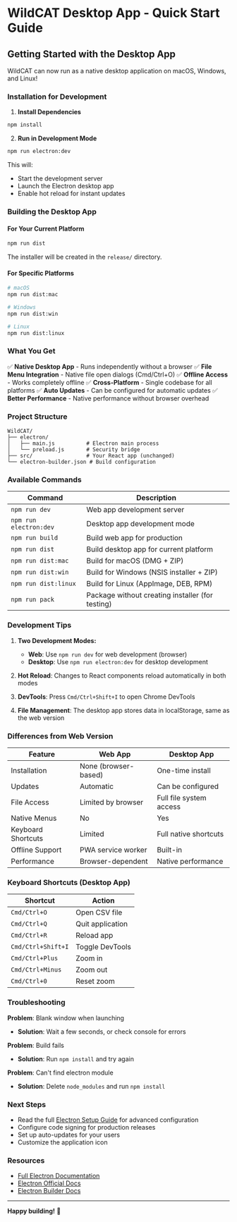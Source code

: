 # WildCAT Desktop App - Quick Start Guide

## Getting Started with the Desktop App

WildCAT can now run as a native desktop application on macOS, Windows, and Linux!

### Installation for Development

1. **Install Dependencies**
```bash
npm install
```

2. **Run in Development Mode**
```bash
npm run electron:dev
```

This will:
- Start the development server
- Launch the Electron desktop app
- Enable hot reload for instant updates

### Building the Desktop App

#### For Your Current Platform

```bash
npm run dist
```

The installer will be created in the `release/` directory.

#### For Specific Platforms

```bash
# macOS
npm run dist:mac

# Windows
npm run dist:win

# Linux
npm run dist:linux
```

### What You Get

✅ **Native Desktop App** - Runs independently without a browser
✅ **File Menu Integration** - Native file open dialogs (Cmd/Ctrl+O)
✅ **Offline Access** - Works completely offline
✅ **Cross-Platform** - Single codebase for all platforms
✅ **Auto Updates** - Can be configured for automatic updates
✅ **Better Performance** - Native performance without browser overhead

### Project Structure

```
WildCAT/
├── electron/
│   ├── main.js          # Electron main process
│   └── preload.js       # Security bridge
├── src/                 # Your React app (unchanged)
└── electron-builder.json # Build configuration
```

### Available Commands

| Command | Description |
|---------|-------------|
| `npm run dev` | Web app development server |
| `npm run electron:dev` | Desktop app development mode |
| `npm run build` | Build web app for production |
| `npm run dist` | Build desktop app for current platform |
| `npm run dist:mac` | Build for macOS (DMG + ZIP) |
| `npm run dist:win` | Build for Windows (NSIS installer + ZIP) |
| `npm run dist:linux` | Build for Linux (AppImage, DEB, RPM) |
| `npm run pack` | Package without creating installer (for testing) |

### Development Tips

1. **Two Development Modes:**
   - **Web**: Use `npm run dev` for web development (browser)
   - **Desktop**: Use `npm run electron:dev` for desktop development

2. **Hot Reload**: Changes to React components reload automatically in both modes

3. **DevTools**: Press `Cmd/Ctrl+Shift+I` to open Chrome DevTools

4. **File Management**: The desktop app stores data in localStorage, same as the web version

### Differences from Web Version

| Feature | Web App | Desktop App |
|---------|---------|-------------|
| Installation | None (browser-based) | One-time install |
| Updates | Automatic | Can be configured |
| File Access | Limited by browser | Full file system access |
| Native Menus | No | Yes |
| Keyboard Shortcuts | Limited | Full native shortcuts |
| Offline Support | PWA service worker | Built-in |
| Performance | Browser-dependent | Native performance |

### Keyboard Shortcuts (Desktop App)

| Shortcut | Action |
|----------|--------|
| `Cmd/Ctrl+O` | Open CSV file |
| `Cmd/Ctrl+Q` | Quit application |
| `Cmd/Ctrl+R` | Reload app |
| `Cmd/Ctrl+Shift+I` | Toggle DevTools |
| `Cmd/Ctrl+Plus` | Zoom in |
| `Cmd/Ctrl+Minus` | Zoom out |
| `Cmd/Ctrl+0` | Reset zoom |

### Troubleshooting

**Problem**: Blank window when launching
- **Solution**: Wait a few seconds, or check console for errors

**Problem**: Build fails
- **Solution**: Run `npm install` and try again

**Problem**: Can't find electron module
- **Solution**: Delete `node_modules` and run `npm install`

### Next Steps

- Read the full [Electron Setup Guide](./ELECTRON_SETUP.md) for advanced configuration
- Configure code signing for production releases
- Set up auto-updates for your users
- Customize the application icon

### Resources

- [Full Electron Documentation](./ELECTRON_SETUP.md)
- [Electron Official Docs](https://www.electronjs.org/)
- [Electron Builder Docs](https://www.electron.build/)

---

**Happy building!** 🚀
